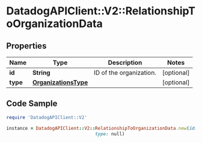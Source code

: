 # DatadogAPIClient::V2::RelationshipToOrganizationData

## Properties

Name | Type | Description | Notes
------------ | ------------- | ------------- | -------------
**id** | **String** | ID of the organization. | [optional] 
**type** | [**OrganizationsType**](OrganizationsType.md) |  | [optional] 

## Code Sample

```ruby
require 'DatadogAPIClient::V2'

instance = DatadogAPIClient::V2::RelationshipToOrganizationData.new(id: null,
                                 type: null)
```


